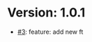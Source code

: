 # Version: 1.0.1

* [#3](https://github.com/antoinechassagne/releases-sandbox/pull/3): feature: add new ft

